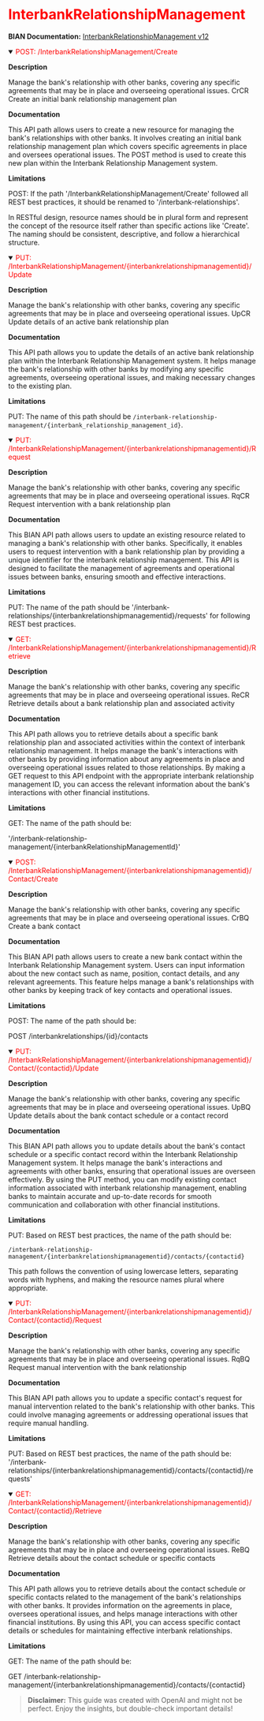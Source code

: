 <h1 style='color:red;'>InterbankRelationshipManagement</h1>

**BIAN Documentation:** [InterbankRelationshipManagement v12](https://app.swaggerhub.com/apis/BIAN-3/InterbankRelationshipManagement/12.0.0)

<details open>
  <summary><span style='color:red;'>POST: /InterbankRelationshipManagement/Create</span></summary>

  **Description**

  Manage the bank's relationship with other banks, covering any specific agreements that may be in place and overseeing operational issues. CrCR Create an initial bank relationship management plan

  **Documentation**

  This API path allows users to create a new resource for managing the bank's relationships with other banks. It involves creating an initial bank relationship management plan which covers specific agreements in place and oversees operational issues. The POST method is used to create this new plan within the Interbank Relationship Management system.

  **Limitations**

  POST: If the path '/InterbankRelationshipManagement/Create' followed all REST best practices, it should be renamed to '/interbank-relationships'. 

In RESTful design, resource names should be in plural form and represent the concept of the resource itself rather than specific actions like 'Create'. The naming should be consistent, descriptive, and follow a hierarchical structure.

</details>

<details open>
  <summary><span style='color:red;'>PUT: /InterbankRelationshipManagement/{interbankrelationshipmanagementid}/Update</span></summary>

  **Description**

  Manage the bank's relationship with other banks, covering any specific agreements that may be in place and overseeing operational issues. UpCR Update details of an active bank relationship plan

  **Documentation**

  This API path allows you to update the details of an active bank relationship plan within the Interbank Relationship Management system. It helps manage the bank's relationship with other banks by modifying any specific agreements, overseeing operational issues, and making necessary changes to the existing plan.

  **Limitations**

  PUT: The name of this path should be `/interbank-relationship-management/{interbank_relationship_management_id}`.

</details>

<details open>
  <summary><span style='color:red;'>PUT: /InterbankRelationshipManagement/{interbankrelationshipmanagementid}/Request</span></summary>

  **Description**

  Manage the bank's relationship with other banks, covering any specific agreements that may be in place and overseeing operational issues. RqCR Request intervention with a bank relationship plan

  **Documentation**

  This BIAN API path allows users to update an existing resource related to managing a bank's relationship with other banks. Specifically, it enables users to request intervention with a bank relationship plan by providing a unique identifier for the interbank relationship management. This API is designed to facilitate the management of agreements and operational issues between banks, ensuring smooth and effective interactions.

  **Limitations**

  PUT: The name of the path should be '/interbank-relationships/{interbankrelationshipmanagementid}/requests' for following REST best practices.

</details>

<details open>
  <summary><span style='color:red;'>GET: /InterbankRelationshipManagement/{interbankrelationshipmanagementid}/Retrieve</span></summary>

  **Description**

  Manage the bank's relationship with other banks, covering any specific agreements that may be in place and overseeing operational issues. ReCR Retrieve details about a bank relationship plan and associated activity

  **Documentation**

  This API path allows you to retrieve details about a specific bank relationship plan and associated activities within the context of interbank relationship management. It helps manage the bank's interactions with other banks by providing information about any agreements in place and overseeing operational issues related to those relationships. By making a GET request to this API endpoint with the appropriate interbank relationship management ID, you can access the relevant information about the bank's interactions with other financial institutions.

  **Limitations**

  GET: The name of the path should be:

'/interbank-relationship-management/{interbankRelationshipManagementId}'

</details>

<details open>
  <summary><span style='color:red;'>POST: /InterbankRelationshipManagement/{interbankrelationshipmanagementid}/Contact/Create</span></summary>

  **Description**

  Manage the bank's relationship with other banks, covering any specific agreements that may be in place and overseeing operational issues. CrBQ Create a bank contact

  **Documentation**

  This BIAN API path allows users to create a new bank contact within the Interbank Relationship Management system. Users can input information about the new contact such as name, position, contact details, and any relevant agreements. This feature helps manage a bank's relationships with other banks by keeping track of key contacts and operational issues.

  **Limitations**

  POST: The name of the path should be:

POST /interbankrelationships/{id}/contacts

</details>

<details open>
  <summary><span style='color:red;'>PUT: /InterbankRelationshipManagement/{interbankrelationshipmanagementid}/Contact/{contactid}/Update</span></summary>

  **Description**

  Manage the bank's relationship with other banks, covering any specific agreements that may be in place and overseeing operational issues. UpBQ Update details about the bank contact schedule or a contact record

  **Documentation**

  This BIAN API path allows you to update details about the bank's contact schedule or a specific contact record within the Interbank Relationship Management system. It helps manage the bank's interactions and agreements with other banks, ensuring that operational issues are overseen effectively. By using the PUT method, you can modify existing contact information associated with interbank relationship management, enabling banks to maintain accurate and up-to-date records for smooth communication and collaboration with other financial institutions.

  **Limitations**

  PUT: Based on REST best practices, the name of the path should be:

```
/interbank-relationship-management/{interbankrelationshipmanagementid}/contacts/{contactid}
```

This path follows the convention of using lowercase letters, separating words with hyphens, and making the resource names plural where appropriate.

</details>

<details open>
  <summary><span style='color:red;'>PUT: /InterbankRelationshipManagement/{interbankrelationshipmanagementid}/Contact/{contactid}/Request</span></summary>

  **Description**

  Manage the bank's relationship with other banks, covering any specific agreements that may be in place and overseeing operational issues. RqBQ Request manual intervention with the bank relationship

  **Documentation**

  This BIAN API path allows you to update a specific contact's request for manual intervention related to the bank's relationship with other banks. This could involve managing agreements or addressing operational issues that require manual handling.

  **Limitations**

  PUT: Based on REST best practices, the name of the path should be:
'/interbank-relationships/{interbankrelationshipmanagementid}/contacts/{contactid}/requests'

</details>

<details open>
  <summary><span style='color:red;'>GET: /InterbankRelationshipManagement/{interbankrelationshipmanagementid}/Contact/{contactid}/Retrieve</span></summary>

  **Description**

  Manage the bank's relationship with other banks, covering any specific agreements that may be in place and overseeing operational issues. ReBQ Retrieve details about the contact schedule or specific contacts

  **Documentation**

  This API path allows you to retrieve details about the contact schedule or specific contacts related to the management of the bank's relationships with other banks. It provides information on the agreements in place, oversees operational issues, and helps manage interactions with other financial institutions. By using this API, you can access specific contact details or schedules for maintaining effective interbank relationships.

  **Limitations**

  GET: The name of the path should be:

GET /interbank-relationship-management/{interbankrelationshipmanagementid}/contacts/{contactid}

</details>

> **Disclaimer:** This guide was created with OpenAI and might not be perfect. Enjoy the insights, but double-check important details!
